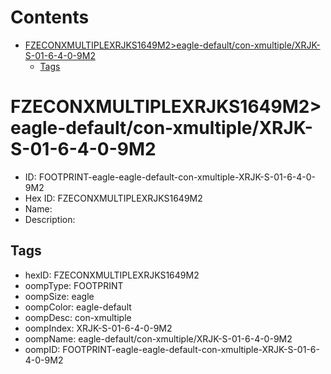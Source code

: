 



Contents
========

* [FZECONXMULTIPLEXRJKS1649M2>eagle-default/con-xmultiple/XRJK-S-01-6-4-0-9M2](#fzeconxmultiplexrjks1649m2eagle-defaultcon-xmultiplexrjk-s-01-6-4-0-9m2)
	* [Tags](#tags)

# FZECONXMULTIPLEXRJKS1649M2>eagle-default/con-xmultiple/XRJK-S-01-6-4-0-9M2

- ID: FOOTPRINT-eagle-eagle-default-con-xmultiple-XRJK-S-01-6-4-0-9M2
- Hex ID: FZECONXMULTIPLEXRJKS1649M2
- Name: 
- Description: 

## Tags

- hexID: FZECONXMULTIPLEXRJKS1649M2
- oompType: FOOTPRINT
- oompSize: eagle
- oompColor: eagle-default
- oompDesc: con-xmultiple
- oompIndex: XRJK-S-01-6-4-0-9M2
- oompName: eagle-default/con-xmultiple/XRJK-S-01-6-4-0-9M2
- oompID: FOOTPRINT-eagle-eagle-default-con-xmultiple-XRJK-S-01-6-4-0-9M2
